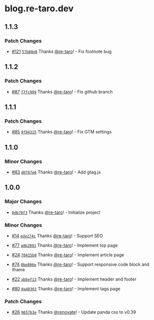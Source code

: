 # blog.re-taro.dev

## 1.1.3

### Patch Changes

- [#121](https://github.com/re-taro/blog.re-taro.dev/pull/121) [`57b88e8`](https://github.com/re-taro/blog.re-taro.dev/commit/57b88e8e1de43d866a9fbdbdac0d1122dbebff57) Thanks [@re-taro](https://github.com/re-taro)! - Fix footnote bug

## 1.1.2

### Patch Changes

- [#87](https://github.com/re-taro/blog.re-taro.dev/pull/87) [`f7fc999`](https://github.com/re-taro/blog.re-taro.dev/commit/f7fc9999486c165ab9a76a853ed078feab80658b) Thanks [@re-taro](https://github.com/re-taro)! - Fix github branch

## 1.1.1

### Patch Changes

- [#85](https://github.com/re-taro/blog.re-taro.dev/pull/85) [`9f84315`](https://github.com/re-taro/blog.re-taro.dev/commit/9f843150fe28a0dbe04d4ccd2078be492d4179e3) Thanks [@re-taro](https://github.com/re-taro)! - Fix GTM settings

## 1.1.0

### Minor Changes

- [#83](https://github.com/re-taro/blog.re-taro.dev/pull/83) [`d0767e6`](https://github.com/re-taro/blog.re-taro.dev/commit/d0767e60bf8ab898fd34b0c5856812195a6def25) Thanks [@re-taro](https://github.com/re-taro)! - Add gtag.js

## 1.0.0

### Major Changes

- [`0db70f3`](https://github.com/re-taro/blog.re-taro.dev/commit/0db70f32e5411b5af5695810d56d84a12b2ce021) Thanks [@re-taro](https://github.com/re-taro)! - Initialize project

### Minor Changes

- [#14](https://github.com/re-taro/blog.re-taro.dev/pull/14) [`ede274c`](https://github.com/re-taro/blog.re-taro.dev/commit/ede274c60fa0226cdf18614838fa102cc1eb6008) Thanks [@re-taro](https://github.com/re-taro)! - Support SEO

- [#77](https://github.com/re-taro/blog.re-taro.dev/pull/77) [`a8b2891`](https://github.com/re-taro/blog.re-taro.dev/commit/a8b289122b3b8d5457fa077e196e55abb9ea6f23) Thanks [@re-taro](https://github.com/re-taro)! - Implement top page

- [#24](https://github.com/re-taro/blog.re-taro.dev/pull/24) [`70415b0`](https://github.com/re-taro/blog.re-taro.dev/commit/70415b0d668a0110275129b8b8f01f907e2e077c) Thanks [@re-taro](https://github.com/re-taro)! - Implement article page

- [#74](https://github.com/re-taro/blog.re-taro.dev/pull/74) [`0be806e`](https://github.com/re-taro/blog.re-taro.dev/commit/0be806e9009e47130e0bc11399593165c9af0d87) Thanks [@re-taro](https://github.com/re-taro)! - Support responsive code block and iframe

- [#22](https://github.com/re-taro/blog.re-taro.dev/pull/22) [`abbef13`](https://github.com/re-taro/blog.re-taro.dev/commit/abbef135eff79ea0967b738b9e0b8a9077db656f) Thanks [@re-taro](https://github.com/re-taro)! - Implement header and footer

- [#80](https://github.com/re-taro/blog.re-taro.dev/pull/80) [`0a40363`](https://github.com/re-taro/blog.re-taro.dev/commit/0a40363b3e6e7a64fa6205fc3191c11a4e747860) Thanks [@re-taro](https://github.com/re-taro)! - Implement tags page

### Patch Changes

- [#26](https://github.com/re-taro/blog.re-taro.dev/pull/26) [`9657b3e`](https://github.com/re-taro/blog.re-taro.dev/commit/9657b3e7c65d4e95187e1ab791e8849eced5d2e2) Thanks [@renovate](https://github.com/apps/renovate)! - Update panda css to v0.39

